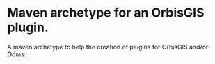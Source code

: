 Maven archetype for an OrbisGIS plugin.
=====

A maven archetype to help the creation of plugins for OrbisGIS and/or Gdms.
